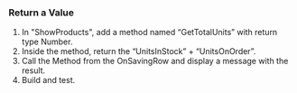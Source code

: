﻿### Return a Value
1.	In "ShowProducts", add a method named “GetTotalUnits” with return type Number.
2.	Inside the method, return the “UnitsInStock” + “UnitsOnOrder”.
3.	Call the Method from the OnSavingRow and display a message with the result.
4.	Build and test.
